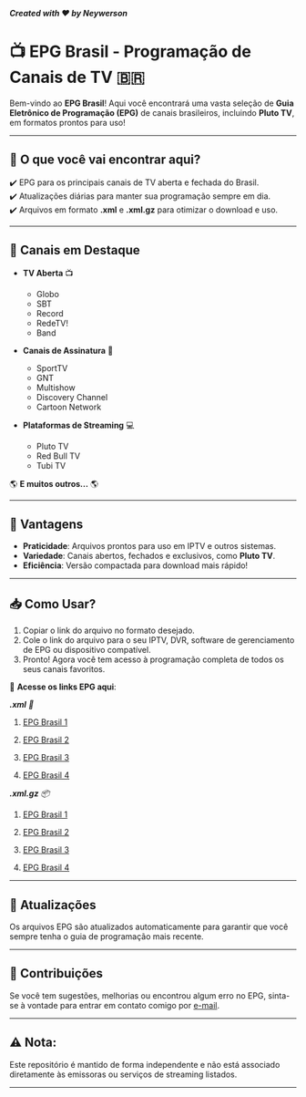 **_Created with ❤️ by Neywerson_**
# 📺 **EPG Brasil - Programação de Canais de TV** 🇧🇷

Bem-vindo ao **EPG Brasil**! Aqui você encontrará uma vasta seleção de **Guia Eletrônico de Programação (EPG)** de canais brasileiros, incluindo **Pluto TV**, em formatos prontos para uso!

----

## 🔹 **O que você vai encontrar aqui?**
✔️ EPG para os principais canais de TV aberta e fechada do Brasil.  
✔️ Atualizações diárias para manter sua programação sempre em dia.  
✔️ Arquivos em formato **.xml** e **.xml.gz** para otimizar o download e uso.

----

## 🎯 **Canais em Destaque**
- **TV Aberta** 📺
  - Globo
  - SBT
  - Record
  - RedeTV!
  - Band
  
- **Canais de Assinatura** 📡
  - SportTV
  - GNT
  - Multishow
  - Discovery Channel
  - Cartoon Network
  
- **Plataformas de Streaming** 💻
  - Pluto TV
  - Red Bull TV
  - Tubi TV
  
🌎 **E muitos outros...** 🌎
 

----

## 🚀 **Vantagens**
- **Praticidade**: Arquivos prontos para uso em IPTV e outros sistemas.  
- **Variedade**: Canais abertos, fechados e exclusivos, como **Pluto TV**.  
- **Eficiência**: Versão compactada para download mais rápido!

----

## 📥 **Como Usar?**
1. Copiar o link do arquivo no formato desejado.
2. Cole o link do arquivo para o seu IPTV, DVR, software de gerenciamento de EPG ou dispositivo compatível.
3. Pronto! Agora você tem acesso à programação completa de todos os seus canais favoritos. 


🔗 **Acesse os links EPG aqui**:

_**.xml** 📄_
1. [EPG Brasil 1](https://raw.githubusercontent.com/Neywerson/GuideTV/refs/heads/BR1/guide.xml)

2. [EPG Brasil 2](https://raw.githubusercontent.com/Neywerson/GuideTV/refs/heads/BR2/mi.tv_br.xml)

3. [EPG Brasil 3](https://raw.githubusercontent.com/Neywerson/GuideTV/refs/heads/BR2/meuguia.tv.xml)

4. [EPG Brasil 4](https://raw.githubusercontent.com/Neywerson/GuideTV/refs/heads/BR3/guide.xml)

_**.xml.gz** 📦_
1. [EPG Brasil 1](https://raw.githubusercontent.com/Neywerson/GuideTV/refs/heads/BR1/guide.xml.gz)

2. [EPG Brasil 2](https://raw.githubusercontent.com/Neywerson/GuideTV/refs/heads/BR2/mi.tv_br.xml.gz)

3. [EPG Brasil 3](https://raw.githubusercontent.com/Neywerson/GuideTV/refs/heads/BR2/meuguia.tv.xml.gz)

4. [EPG Brasil 4](https://raw.githubusercontent.com/Neywerson/GuideTV/refs/heads/BR3/guide.xml.gz)

---
## 🔄 **Atualizações**

Os arquivos EPG são atualizados automaticamente para garantir que você sempre tenha o guia de programação mais recente.

----

## 🌟 **Contribuições**
Se você tem sugestões, melhorias ou encontrou algum erro no EPG, sinta-se à vontade para entrar em contato comigo por [e-mail](nfdr_nfdr@hotmail.com).

---

## ⚠️ **Nota**:
Este repositório é mantido de forma independente e não está associado diretamente às emissoras ou serviços de streaming listados.

----
